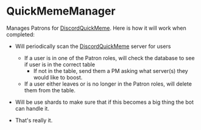 # QuickMemeManager

Manages Patrons for [DiscordQuickMeme](https://github.com/chand1012/Discord-Quick-Meme). Here is how it will work when completed:

 - Will periodically scan the [DiscordQuickMeme](https://discord.gg/YNnp9uy) server for users
    - If a user is in one of the Patron roles, will check the database to see if user is in the correct table
        - If not in the table, send them a PM asking what server(s) they would like to boost.
    - If a user either leaves or is no longer in the Patron roles, will delete them from the table.

 - Will be use shards to make sure that if this becomes a big thing the bot can handle it.
 
 - That's really it.
